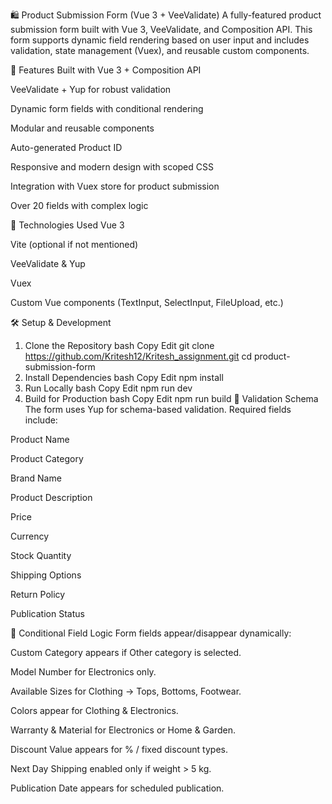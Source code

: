🛍️ Product Submission Form (Vue 3 + VeeValidate)
A fully-featured product submission form built with Vue 3, VeeValidate, and Composition API. This form supports dynamic field rendering based on user input and includes validation, state management (Vuex), and reusable custom components.

🚀 Features
Built with Vue 3 + Composition API

VeeValidate + Yup for robust validation

Dynamic form fields with conditional rendering

Modular and reusable components

Auto-generated Product ID

Responsive and modern design with scoped CSS

Integration with Vuex store for product submission

Over 20 fields with complex logic

🧩 Technologies Used
Vue 3

Vite (optional if not mentioned)

VeeValidate & Yup

Vuex

Custom Vue components (TextInput, SelectInput, FileUpload, etc.)

🛠️ Setup & Development
1. Clone the Repository
bash
Copy
Edit
git clone https://github.com/Kritesh12/Kritesh_assignment.git
cd product-submission-form
2. Install Dependencies
bash
Copy
Edit
npm install
3. Run Locally
bash
Copy
Edit
npm run dev
4. Build for Production
bash
Copy
Edit
npm run build
🧪 Validation Schema
The form uses Yup for schema-based validation. Required fields include:

Product Name

Product Category

Brand Name

Product Description

Price

Currency

Stock Quantity

Shipping Options

Return Policy

Publication Status

🔄 Conditional Field Logic
Form fields appear/disappear dynamically:

Custom Category appears if Other category is selected.

Model Number for Electronics only.

Available Sizes for Clothing → Tops, Bottoms, Footwear.

Colors appear for Clothing & Electronics.

Warranty & Material for Electronics or Home & Garden.

Discount Value appears for % / fixed discount types.

Next Day Shipping enabled only if weight > 5 kg.

Publication Date appears for scheduled publication.
